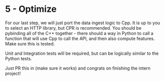 # 5 - Optimize

For our last step, we will just port the data ingest logic to Cpp. It is up to you to select an HTTP library, but CPR is recommended.
You should be pybinding all of the C++ together - there should a way in Python to call a function that will use Cpp to call the API, and then also
compute features. Make sure this is tested.

Unit and Integration tests will be required, but can be logically similar to the Python tests. 

Just PR this in (make sure it works) and congrats on finishing the intern project!
